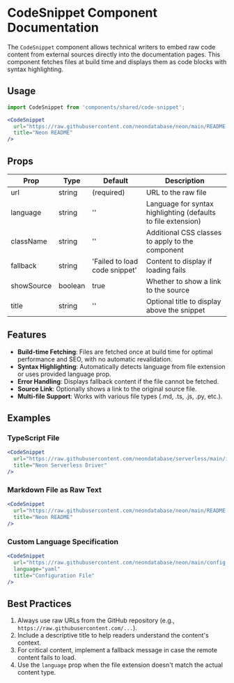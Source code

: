 # CodeSnippet Component Documentation

The `CodeSnippet` component allows technical writers to embed raw code content from external sources directly into the documentation pages. This component fetches files at build time and displays them as code blocks with syntax highlighting.

## Usage

```jsx
import CodeSnippet from 'components/shared/code-snippet';

<CodeSnippet 
  url="https://raw.githubusercontent.com/neondatabase/neon/main/README.md"
  title="Neon README"
/>
```

## Props

| Prop        | Type      | Default                         | Description                                             |
|-------------|-----------|--------------------------------|---------------------------------------------------------|
| url         | string    | (required)                     | URL to the raw file                                     |
| language    | string    | ''                             | Language for syntax highlighting (defaults to file extension) |
| className   | string    | ''                             | Additional CSS classes to apply to the component         |
| fallback    | string    | 'Failed to load code snippet'  | Content to display if loading fails                     |
| showSource  | boolean   | true                           | Whether to show a link to the source                    |
| title       | string    | ''                             | Optional title to display above the snippet             |

## Features

- **Build-time Fetching**: Files are fetched once at build time for optimal performance and SEO, with no automatic revalidation.
- **Syntax Highlighting**: Automatically detects language from file extension or uses provided language prop.
- **Error Handling**: Displays fallback content if the file cannot be fetched.
- **Source Link**: Optionally shows a link to the original source file.
- **Multi-file Support**: Works with various file types (.md, .ts, .js, .py, etc.).

## Examples

### TypeScript File

```jsx
<CodeSnippet 
  url="https://raw.githubusercontent.com/neondatabase/serverless/main/index.ts"
  title="Neon Serverless Driver"
/>
```

### Markdown File as Raw Text

```jsx
<CodeSnippet 
  url="https://raw.githubusercontent.com/neondatabase/neon/main/README.md"
  title="Neon README"
/>
```

### Custom Language Specification

```jsx
<CodeSnippet 
  url="https://raw.githubusercontent.com/neondatabase/neon/main/config.txt"
  language="yaml"
  title="Configuration File"
/>
```

## Best Practices

1. Always use raw URLs from the GitHub repository (e.g., `https://raw.githubusercontent.com/...`).
2. Include a descriptive title to help readers understand the content's context.
3. For critical content, implement a fallback message in case the remote content fails to load.
4. Use the `language` prop when the file extension doesn't match the actual content type.
